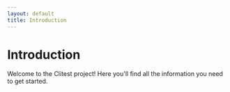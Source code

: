 ```yaml
---
layout: default
title: Introduction
---
```


# Introduction
Welcome to the Clitest project! Here you'll find all the information you need to get started.
